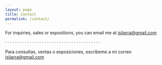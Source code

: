 ```yaml
---
layout: page
title: Contact
permalink: /contact/
---
```


For inquiries, sales or expositions, you can email me at [isilarra@gmail.com](mailto:isilarra@gmail.com)

<!-- <p style="text-align: center;"> -->
&middot;  &middot;  &middot;  &middot;  &middot;  &middot;  &middot;  &middot;  &middot;  &middot;  &middot;  &middot;  &middot;  &middot;  &middot;  &middot;  &middot;  &middot;  &middot;  &middot;  &middot;  &middot;  &middot;  &middot;  &middot;  &middot;  &middot;  &middot;  &middot;  &middot;  &middot;  &middot;  &middot;  &middot;  &middot;  &middot;  &middot;  &middot;  &middot;   
<!-- </p> -->

Para consultas, ventas o exposiciones, escríbeme a mi correo [isilarra@gmail.com](mailto:isilarra@gmail.com)
